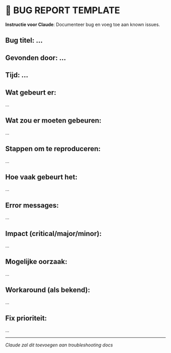 # 🐛 BUG REPORT TEMPLATE

**Instructie voor Claude**: Documenteer bug en voeg toe aan known issues.

## Bug titel: ...
## Gevonden door: ...
## Tijd: ...

## Wat gebeurt er:
...

## Wat zou er moeten gebeuren:
...

## Stappen om te reproduceren:
...

## Hoe vaak gebeurt het:
...

## Error messages:
...

## Impact (critical/major/minor):
...

## Mogelijke oorzaak:
...

## Workaround (als bekend):
...

## Fix prioriteit:
...

---
*Claude zal dit toevoegen aan troubleshooting docs*